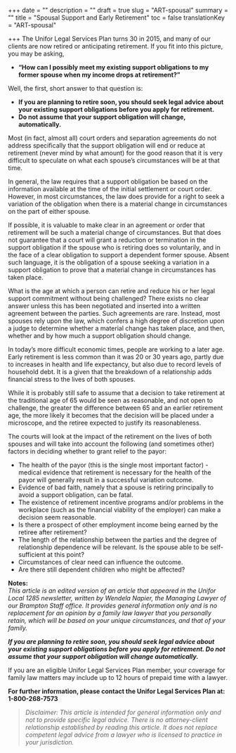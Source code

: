 +++
date = ""
description = ""
draft = true
slug = "ART-spousal"
summary = ""
title = "Spousal Support and Early Retirement"
toc = false
translationKey = "ART-spousal"

+++
The Unifor Legal Services Plan turns 30 in 2015, and many of our clients are now retired or anticipating retirement. If you fit into this picture, you may be asking,

* **“How can I possibly meet my existing support obligations to my former spouse when my income drops at retirement?”**

Well, the first, short answer to that question is:

* **If you are planning to retire soon, you should seek legal advice about your existing support obligations before you apply for retirement.**
* **Do not assume that your support obligation will change, automatically.**

Most (in fact, almost all) court orders and separation agreements do not address specifically that the support obligation will end or reduce at retirement (never mind by what amount) for the good reason that it is very difficult to speculate on what each spouse’s circumstances will be at that time.

In general, the law requires that a support obligation be based on the information available at the time of the initial settlement or court order. However, in most circumstances, the law does provide for a right to seek a variation of the obligation when there is a material change in circumstances on the part of either spouse.

If possible, it is valuable to make clear in an agreement or order that retirement will be such a material change of circumstances. But that does not guarantee that a court will grant a reduction or termination in the support obligation if the spouse who is retiring does so voluntarily, and in the face of a clear obligation to support a dependent former spouse. Absent such language, it is the obligation of a spouse seeking a variation in a support obligation to prove that a material change in circumstances has taken place.

What is the age at which a person can retire and reduce his or her legal support commitment without being challenged? There exists no clear answer unless this has been negotiated and inserted into a written agreement between the parties. Such agreements are rare. Instead, most spouses rely upon the law, which confers a high degree of discretion upon a judge to determine whether a material change has taken place, and then, whether and by how much a support obligation should change.

In today’s more difficult economic times, people are working to a later age. Early retirement is less common than it was 20 or 30 years ago, partly due to increases in health and life expectancy, but also due to record levels of household debt. It is a given that the breakdown of a relationship adds financial stress to the lives of both spouses.

While it is probably still safe to assume that a decision to take retirement at the traditional age of 65 would be seen as reasonable, and not open to challenge, the greater the difference between 65 and an earlier retirement age, the more likely it becomes that the decision will be placed under a microscope, and the retiree expected to justify its reasonableness.

The courts will look at the impact of the retirement on the lives of both spouses and will take into account the following (and sometimes other) factors in deciding whether to grant relief to the payor:

* The health of the payor (this is the single most important factor) - medical evidence that retirement is necessary for the health of the payor will generally result in a successful variation outcome.
* Evidence of bad faith, namely that a spouse is retiring principally to avoid a support obligation, can be fatal.
* The existence of retirement incentive programs and/or problems in the workplace (such as the financial viability of the employer) can make a decision seem reasonable.
* Is there a prospect of other employment income being earned by the retiree after retirement?
* The length of the relationship between the parties and the degree of relationship dependence will be relevant. Is the spouse able to be self-sufficient at this point?
* Circumstances of clear need can influence the outcome.
* Are there still dependent children who might be affected?

**Notes:**   
_This article is an edited version of an article that appeared in the Unifor Local 1285 newsletter, written by Wendela Napier, the Managing Lawyer of our Brampton Staff office. It provides general information only and is no replacement for an opinion by a family law lawyer that you personally retain, which will be based on your unique circumstances, and that of your family._

**_If you are planning to retire soon, you should seek legal advice about your existing support obligations before you apply for retirement. Do not assume that your support obligation will change automatically._**

If you are an eligible Unifor Legal Services Plan member, your coverage for family law matters may include up to 12 hours of prepaid time with a lawyer.

**For further information, please contact the Unifor Legal Services Plan at:  1-800-268-7573**

> _Disclaimer: This article is intended for general information only and not to provide specific legal advice. There is no attorney-client relationship established by reading this article. It does not replace competent legal advice from a lawyer who is licensed to practice in your jurisdiction._